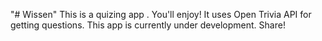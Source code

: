 "# Wissen" 
This is a quizing app . 
You'll enjoy!
It uses Open Trivia API for getting questions.
This app is currently under development.
Share!
